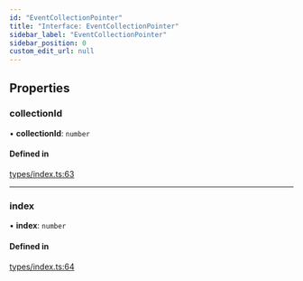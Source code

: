 ```yaml
---
id: "EventCollectionPointer"
title: "Interface: EventCollectionPointer"
sidebar_label: "EventCollectionPointer"
sidebar_position: 0
custom_edit_url: null
---
```


## Properties

### collectionId

• **collectionId**: `number`

#### Defined in

[types/index.ts:63](https://github.com/CityOfZion/props/blob/cdf3f2f/sdk/src/types/index.ts#L63)

___

### index

• **index**: `number`

#### Defined in

[types/index.ts:64](https://github.com/CityOfZion/props/blob/cdf3f2f/sdk/src/types/index.ts#L64)
